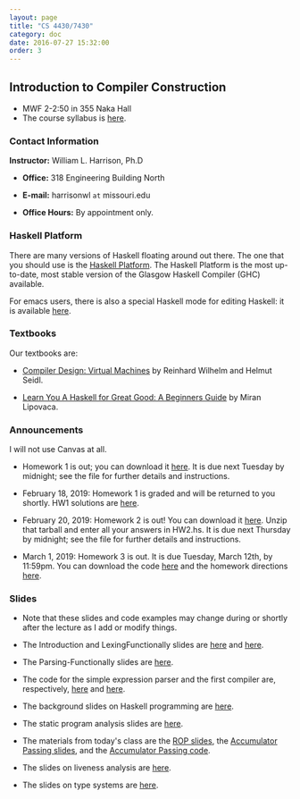 ```yaml
---
layout: page
title: "CS 4430/7430"
category: doc
date: 2016-07-27 15:32:00
order: 3
---
```


## Introduction to Compiler Construction

* MWF 2-2:50 in 355 Naka Hall
* The course syllabus is <a href="https://harrisonwl.github.io/assets/courses/compilers/spring2019/admin/4430-syllabus.pdf">here</a>.

### Contact Information

__Instructor:__ William L. Harrison, Ph.D

* __Office:__ 318 Engineering Building North

* __E-mail:__ harrisonwl `at` missouri.edu

* __Office Hours:__ By appointment only.


### Haskell Platform

There are many versions of Haskell floating around out there. The one that you should use is
the <a href="https://www.haskell.org/platform/">Haskell Platform</a>. The Haskell Platform is the most up-to-date, most stable version of the Glasgow Haskell Compiler (GHC) available.

For emacs users, there is also a special Haskell mode for editing Haskell: it is available
<a href="https://github.com/haskell/haskell-mode">here</a>.

### Textbooks

Our textbooks are:

* <a href="https://www.amazon.com/Compiler-Design-Machines-Reinhard-Wilhelm/dp/3642149081/ref=sr_1_1?s=books&ie=UTF8&qid=1548255410&sr=1-1">Compiler Design: Virtual Machines</a> by Reinhard Wilhelm and Helmut Seidl. 

* <a href="http://learnyouahaskell.com">Learn You A Haskell for Great Good: A Beginners Guide</a> by Miran Lipovaca.


### Announcements

I will not use Canvas at all.

* Homework 1 is out; you can download it <a href="https://harrisonwl.github.io/assets/courses/compilers/spring2019/assignments/HW1.hs">here</a>. It is due next Tuesday by midnight; see the file for further details and instructions.

* February 18, 2019: Homework 1 is graded and will be returned to you shortly.
                     HW1 solutions are <a href="https://harrisonwl.github.io/assets/courses/compilers/spring2019/assignments/HW1solution.hs">here</a>.

* February 20, 2019: Homework 2 is out! You can download it <a href="https://harrisonwl.github.io/assets/courses/compilers/spring2019/assignments/HW2.tar.gz">here</a>. Unzip that tarball and enter all your answers in HW2.hs. It is due next Thursday by midnight; see the file for further details and instructions.

* March 1, 2019: Homework 3 is out. It is due Tuesday, March 12th, by 11:59pm.
You can download the code <a href="https://harrisonwl.github.io/assets/courses/compilers/spring2019/assignments/ROP.zip">here</a> and the homework directions <a href="https://harrisonwl.github.io/assets/courses/compilers/spring2019/assignments/HW3.pdf">here</a>.

### Slides

* Note that these slides and code examples may change during or shortly after the lecture as I add or modify things.
* The Introduction and LexingFunctionally slides are <a href="https://harrisonwl.github.io/assets/courses/compilers/spring2019/slides/Introduction.pdf">here</a> and  <a href="https://harrisonwl.github.io/assets/courses/compilers/spring2019/slides/LexingFunctionally.pdf">here</a>.
* The Parsing-Functionally slides are <a href="https://harrisonwl.github.io/assets/courses/compilers/spring2019/slides/ParsingFunctionally.pdf">here</a>.
* The code for the simple expression parser and the first compiler are, respectively, 
<a href="https://harrisonwl.github.io/assets/courses/compilers/spring2019/snapshots/SimpleExpParser.zip">here</a> and <a href="https://harrisonwl.github.io/assets/courses/compilers/spring2019/snapshots/FirstCompiler.zip">here</a>.
* The background slides on Haskell programming are <a href="https://harrisonwl.github.io/assets/courses/compilers/spring2019/slides/HaskellForGrownups.pdf">here</a>.
* The static program analysis slides are <a href="https://harrisonwl.github.io/assets/courses/compilers/spring2019/slides/StaticProgramAnalysis.pdf">here</a>.
* The materials from today's class are the <a href="https://harrisonwl.github.io/assets/courses/compilers/spring2019/slides/ReturnOrientedProgramming.pdf">ROP slides</a>, the
<a href="https://harrisonwl.github.io/assets/courses/compilers/spring2019/slides/AccumulatorPassingStyle.pdf">Accumulator Passing slides</a>, and the <a href="https://harrisonwl.github.io/assets/courses/compilers/spring2019/slides/APS.hs">Accumulator Passing code</a>.

* The slides on liveness analysis are <a href="https://harrisonwl.github.io/assets/courses/compilers/spring2019/slides/Liveness.pdf">here</a>.

* The slides on type systems are <a href="https://harrisonwl.github.io/assets/courses/compilers/spring2019/slides/TypeSystems.pdf">here</a>.
